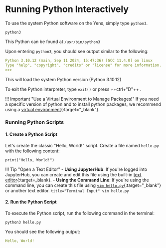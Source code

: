# Running Python Interactively

To use the system Python software on the Yens, simply type `python3`.

```title="Yen Terminal Input"
python3
```

This Python can be found at `/usr/bin/python3`

Upon entering `python3`, you should see output similar to the following:

```{.yaml .no-copy title="Yen Terminal Output"} 
Python 3.10.12 (main, Sep 11 2024, 15:47:36) [GCC 11.4.0] on linux
Type "help", "copyright", "credits" or "license" for more information.
>>> 
```

This will load the system Python version (Python 3.10.12) 

To exit the Python interpreter, type `exit()` or press ++ctrl+"D"++ .


!!! Important "Use a Virtual Environment to Manage Packages!"
    If you need a specific version of python and to install python packages, we recommend using a [virtual environment](/_user_guide/best_practices_python_env/#creating-a-new-virtual-environment-with-venv){:target="_blank"}.

### Running Python Scripts

#### 1. Create a Python Script 

Let's create the classic "Hello, World!" script. Create a file named `hello.py` with the following content:

```title="hello.py"
print("Hello, World!")
```

!!! Tip "Open a Text Editor"
    - **Using JupyterHub**: If you're logged into JupyterHub, you can create and edit this file using the built-in [text editor](/_getting_started/jupyter/#text-file-editor){:target=_blank}.
    - **Using the Command Line**: If you're using the command line, you can create this file using [`vim hello.py`](/blog/2023/09/20/editing-files-on-the-command-line){:target="_blank"} or another text editor.
    ```title="Terminal Input"
    vim hello.py
    ```
    

#### 2. Run the Python Script

To execute the Python script, run the following command in the terminal:

```title="Terminal Input"
python3 hello.py
```

You should see the following output:

```{.yaml .no-copy title="Terminal Output"}
Hello, World!
```
